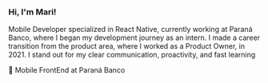 ### Hi, I'm Mari!

Mobile Developer specialized in React Native, currently working at Paraná Banco, where I began my development journey as an intern. I made a career transition from the product area, where I worked as a Product Owner, in 2021. I stand out for my clear communication, proactivity, and fast learning

💼 Mobile FrontEnd at Paraná Banco


